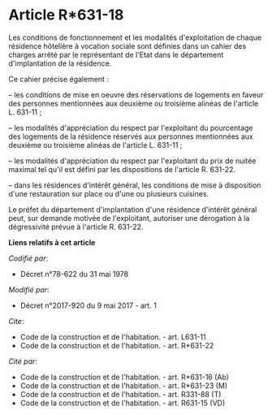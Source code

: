 # Article R*631-18

Les conditions de fonctionnement et les modalités d'exploitation de chaque résidence hôtelière à vocation sociale sont
définies dans un cahier des charges arrêté par le représentant de l'Etat dans le département d'implantation de la résidence. 

Ce cahier précise également : 

– les conditions de mise en oeuvre des réservations de logements en faveur des personnes mentionnées aux deuxième ou
troisième alinéas de l'article L. 631-11 ; 

– les modalités d'appréciation du respect par l'exploitant du pourcentage des logements de la résidence réservés aux
personnes mentionnées aux deuxième ou troisième alinéas de l'article L. 631-11 ; 

– les modalités d'appréciation du respect par l'exploitant du prix de nuitée maximal tel qu'il est défini par les
dispositions de l'article R. 631-22. 

– dans les résidences d'intérêt général, les conditions de mise à disposition d'une restauration sur place ou d'une ou
plusieurs cuisines. 

Le préfet du département d'implantation d'une résidence d'intérêt général peut, sur demande motivée de l'exploitant,
autoriser une dérogation à la dégressivité prévue à l'article R. 631-22.

**Liens relatifs à cet article**

_Codifié par_:

  - Décret n°78-622 du 31 mai 1978

_Modifié par_:

  - Décret n°2017-920 du 9 mai 2017 - art. 1

_Cite_:

  - Code de la construction et de l'habitation. - art. L631-11
  - Code de la construction et de l'habitation. - art. R*631-22

_Cité par_:

  - Code de la construction et de l'habitation. - art. R*631-16 (Ab)
  - Code de la construction et de l'habitation. - art. R*631-23 (M)
  - Code de la construction et de l'habitation. - art. R331-88 (T)
  - Code de la construction et de l'habitation. - art. R631-15 (VD)
